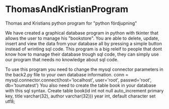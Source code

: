 # ThomasAndKristianProgram
Thomas and Kristians python program for "python fördjupning"


We have created a graphical database program in python with tkinter that allows the user to manage his "bookstore". You are able to delete, update, insert and view the data from your database all by pressing a simple button instead of wrinting sql code. This program is a big releif to people that dont know how to manage their database trough sql code, they can simply use our program that needs no knowledge about sql code.

To use this program you need to change the mysql connector parameters in the back2.py file to your own database information.
conn = mysql.connector.connect(host='localhost', user='root', passwd='root', db='toumatest')
You also need to create the table book in your database with this sql syntax.
Create table book(id int not null auto_increment primary key, title varchar(32), author varchar(32))) year int, default character set utf8;
